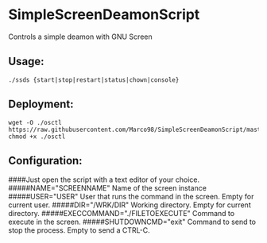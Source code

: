 # SimpleScreenDeamonScript
Controls a simple deamon with GNU Screen

## Usage:
```
./ssds {start|stop|restart|status|chown|console}
```
## Deployment:
```
wget -O ./osctl https://raw.githubusercontent.com/Marco98/SimpleScreenDeamonScript/master/ssds
chmod +x ./osctl
```
## Configuration:
####Just open the script with a text editor of your choice.
#####NAME="SCREENNAME"
Name of the screen instance
#####USER="USER"
User that runs the command in the screen. Empty for current user.
#####DIR="/WRK/DIR"
Working directory. Empty for current directory.
#####EXECCOMMAND="./FILETOEXECUTE"
Command to execute in the screen.
#####SHUTDOWNCMD="exit"
Command to send to stop the process. Empty to send a CTRL-C.

